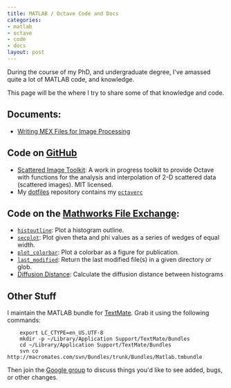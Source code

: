 ```yaml
--- 
title: MATLAB / Octave Code and Docs
categories: 
- matlab
- octave
- code
- docs
layout: post
---
```

During the course of my PhD, and undergraduate degree, I've amassed quite a lot of MATLAB code, and knowledge.

This page will be the where I try to share some of that knowledge and code. 

## Documents:

  * [Writing MEX Files for Image Processing](http://files.hackerific.net/image_mex.pdf)

## Code on [GitHub](http://github.com)

  * [Scattered Image Toolkit](http://github.com/mattfoster/octave-scattered-image): A work in progress toolkit to provide Octave with functions for the analysis and interpolation of 2-D scattered data (scattered images). MIT licensed.
  * My [dotfiles](http://github.com/mattfoster/dotfiles/) repository contains my [`octaverc`](http://github.com/mattfoster/dotfiles/tree/master/octaverc)

## Code on the [Mathworks File Exchange](http://www.mathworks.com/matlabcentral/fileexchange/ "The MathWorks - MATLAB Central - File Exchange"):

  * [`histoutline`](http://www.mathworks.com/matlabcentral/fileexchange/loadFile.do?objectId=14702&objectType=FILE): Plot a histogram outline. 
  * [`secplot`](http://www.mathworks.com/matlabcentral/fileexchange/loadFile.do?objectId=14174&objectType=FILE): Plot given theta and phi values as a series of wedges of equal width.
  * [`plot_colorbar`](http://www.mathworks.com/matlabcentral/fileexchange/loadFile.do?objectId=19591&objectType=FILE): Plot a colorbar as a figure for publication.
  * [`last_modified`](http://www.mathworks.com/matlabcentral/fileexchange/loadFile.do?objectId=14206&objectType=FILE): Return the last modified file(s) in a given directory or glob.
  * [Diffusion Distance](http://www.mathworks.com/matlabcentral/fileexchange/loadFile.do?objectId=19839&objectType=FILE): Calculate the diffusion distance between histograms

## Other Stuff

I maintain the MATLAB bundle for [TextMate](http://macromates.com/ "TextMate — The Missing Editor for Mac OS X"). Grab it using the following commands:

		export LC_CTYPE=en_US.UTF-8
		mkdir -p ~/Library/Application Support/TextMate/Bundles
		cd ~/Library/Application Support/TextMate/Bundles
		svn co http://macromates.com/svn/Bundles/trunk/Bundles/Matlab.tmbundle

Then join the [Google group](https://groups.google.com/group/matlab-tmbundle) to discuss things you'd like to see added, bugs, or other changes.
